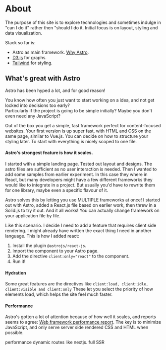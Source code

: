 # About

The purpose of this site is to explore technologies and sometimes indulge in "can I do it" rather then "should I do it.
Initial focus is on layout, styling and data visualization.

Stack so far is:

- Astro as main framework. [Why Astro](https://docs.astro.build/en/concepts/why-astro/).
- [D3.js](https://d3js.org/) for graphs.
- [Tailwind](Tailwind) for styling.

## What's great with Astro

Astro has been hyped a lot, and for good reason!

You know how often you just want to start working on a idea, and not get locked into decisions too early?<br>
Particularly if the project is going to be simple initially? Maybe you don't even need any JavaScript?

Out of the box you get a simple, fast framework perfect for content-focused websites. Your first version is up super fast, with HTML and CSS on the same page, similar to Vue.js. You can decide on how to structure your styling later. To start with everything is nicely scoped to one file.

#### Astro's strongest feature is how it scales.

I started with a simple landing page. Tested out layout and designs. The astro files are sufficient as no user interaction is needed. Then I wanted to add some samples from earlier experiment. In this case they where in React, but many developers might have a few different frameworks they would like to integrate in a project. But usually you'd have to rewrite them for one library, maybe even a specific flavour of it.

Astro solves this by letting you use MULTIPLE frameworks at once! I started out with Astro, added a React.js file based on earlier work, then threw in a Solid.js to try it out. And it all works! You can actually change framework on your application file by file.

Like this scenario. I decide I need to add a feature that requires client side rendering. I might already have written the exact thing I need in another language. This is how I added react:

1. Install the plugin `@astrojs/react-⁠js`.
2. Import the component to your Astro page.
3. Add the directive `client:only="react"` to the component.
4. Run it!

#### Hydration

Some great features are the directives like `client:load, client:idle, client:visible and client:only` These let you select the priority of how elements load, which helps the site feel much faster.

#### Performance

Astro's gotten a lot of attention because of how well it scales, and reports seems to agree: [Web framework performance report](https://astro.build/blog/2023-web-framework-performance-report/). The key is to minimize JavaScript, and only serve server side rendered CSS and HTML when possible.

performance
dynamic routes like nextjs.
full SSR
